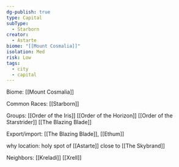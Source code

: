 ```yaml
---
dg-publish: true
type: Capital
subType:
  - Starborn
creator:
  - Astarte
biome: "[[Mount Cosmalia]]"
isolation: Med
risk: Low
tags:
  - city
  - capital
---
```


Biome: [[Mount Cosmalia]]

Common Races: [[Starborn]]

Groups: [[Order of the Iris]] [[Order of the Horizon]] [[Order of the Starstrider]] [[The Blazing Blade]] 

Export/import:  [[The Blazing Blade]], [[Ethum]]

why location: holy spot of [[Astarte]] close to [[The Skybrand]]

Neighbors: [[Kreladi]] [[Xrell]]
